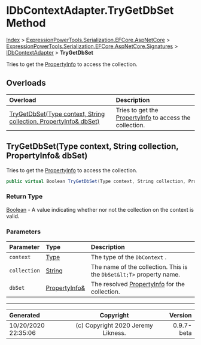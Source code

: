 ﻿# IDbContextAdapter.TryGetDbSet Method

[Index](../index.md) > [ExpressionPowerTools.Serialization.EFCore.AspNetCore](ExpressionPowerTools.Serialization.EFCore.AspNetCore.a.md) > [ExpressionPowerTools.Serialization.EFCore.AspNetCore.Signatures](ExpressionPowerTools.Serialization.EFCore.AspNetCore.Signatures.n.md) > [IDbContextAdapter](ExpressionPowerTools.Serialization.EFCore.AspNetCore.Signatures.IDbContextAdapter.i.md) > **TryGetDbSet**

Tries to get the [PropertyInfo](https://docs.microsoft.com/dotnet/api/system.reflection.propertyinfo) to access the collection.

## Overloads

| Overload | Description |
| :-- | :-- |
| [TryGetDbSet(Type context, String collection, PropertyInfo& dbSet)](#trygetdbsettype-context-string-collection-propertyinfo&-dbset) | Tries to get the [PropertyInfo](https://docs.microsoft.com/dotnet/api/system.reflection.propertyinfo) to access the collection. |
## TryGetDbSet(Type context, String collection, PropertyInfo& dbSet)

Tries to get the [PropertyInfo](https://docs.microsoft.com/dotnet/api/system.reflection.propertyinfo) to access the collection.

```csharp
public virtual Boolean TryGetDbSet(Type context, String collection, PropertyInfo& dbSet)
```

### Return Type

 [Boolean](https://docs.microsoft.com/dotnet/api/system.boolean)  - A value indicating whether nor not the collection on the context is valid.

### Parameters

| Parameter | Type | Description |
| :-- | :-- | :-- |
| `context` | [Type](https://docs.microsoft.com/dotnet/api/system.type) | The type of the `DbContext` . |
| `collection` | [String](https://docs.microsoft.com/dotnet/api/system.string) | The name of the collection. This is the `DbSet&lt;T>` property name. |
| `dbSet` | [PropertyInfo&](https://docs.microsoft.com/dotnet/api/system.reflection.propertyinfo&) | The resolved [PropertyInfo](https://docs.microsoft.com/dotnet/api/system.reflection.propertyinfo) for the collection. |



---

| Generated | Copyright | Version |
| :-- | :-: | --: |
| 10/20/2020 22:35:06 | (c) Copyright 2020 Jeremy Likness. | 0.9.7-beta |
